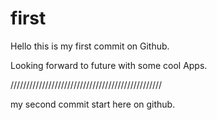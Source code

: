 # first

Hello this is my first commit on Github.

Looking forward to future with some cool Apps.


////////////////////////////////////////////////


my second commit start here on github.


